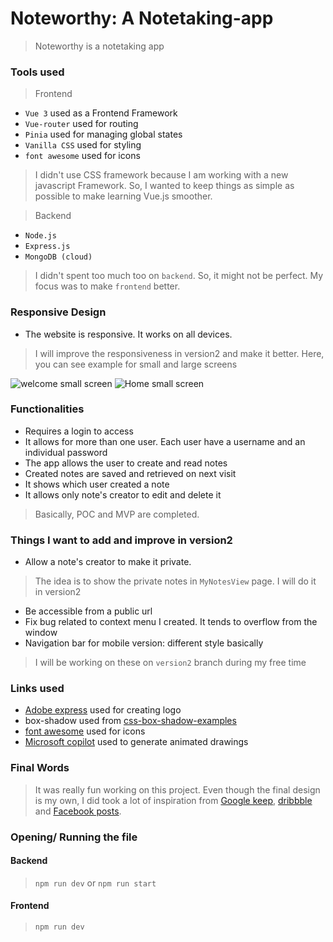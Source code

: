 # Noteworthy: A Notetaking-app
> Noteworthy is a notetaking app

### Tools used
> Frontend
- `Vue 3` used as a Frontend Framework
- `Vue-router` used for routing
- `Pinia` used for managing global states 
- `Vanilla CSS` used  for styling
- `font awesome` used for icons
> I didn't use CSS framework because I am working with a new javascript Framework. So, I wanted to keep things as simple as possible to make learning Vue.js smoother.

> Backend
- `Node.js`
- `Express.js`
- `MongoDB (cloud)`
> I didn't spent too much too on `backend`. So, it might not be perfect. My focus was to make `frontend` better.

### Responsive Design
- The website is responsive. It works on all devices.
> I will improve the responsiveness in version2 and make it better. 
> Here, you can see example for small and large screens
>
![welcome small screen](./public/readmeAssets/welcomeMobile.png)
![Home small screen](./public/readmeAssets/homeMobile.png)



### Functionalities
- Requires a login to access
- It allows for more than one user. Each user have a username and an individual password
- The app allows the user to create and read notes
- Created notes are saved and retrieved on next visit
- It shows which user created a note
- It allows only note's creator to edit and delete it
> Basically, POC and MVP are completed. 

### Things I want to add and improve in version2
- Allow a note's creator to make it private. 
> The idea is to show the private notes in `MyNotesView` page. I will do it in version2
- Be accessible from a public url
- Fix bug related to context menu I created. It tends to overflow from the window
- Navigation bar for mobile version: different style basically
> I will be working on these on `version2` branch during my free time

### Links used
- [Adobe express](https://new.express.adobe.com/) used for creating logo
- box-shadow used from [css-box-shadow-examples](https://getcssscan.com/css-box-shadow-examples)
- [font awesome](https://fontawesome.com/) used for icons
- [Microsoft copilot](https://copilot.microsoft.com/) used to generate animated drawings

### Final Words
> It was really fun working on this project. Even though the final design is my own, I did took a lot of inspiration from [Google keep](https://keep.google.com/), [dribbble](https://dribbble.com/) and [Facebook posts](https://www.facebook.com/).

### Opening/ Running the file
#### Backend
> `npm run dev` or `npm run start`
#### Frontend
> `npm run dev`

